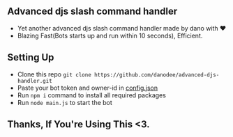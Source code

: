 ## Advanced djs slash command handler
- Yet another advanced djs slash command handler made by dano with ❤️<br>
- Blazing Fast(Bots starts up and run within 10 seconds), Efficient.

## Setting Up

- Clone this repo `git clone https://github.com/danodee/advanced-djs-handler.git`
- Paste your bot token and owner-id in [config.json](https://github.com/danodee/advanced-djs-handler/blob/main/src/config/config.json)
- Run `npm i` command to install all required packages
- Run `node main.js` to start the bot

## Thanks, If You're Using This <3.
